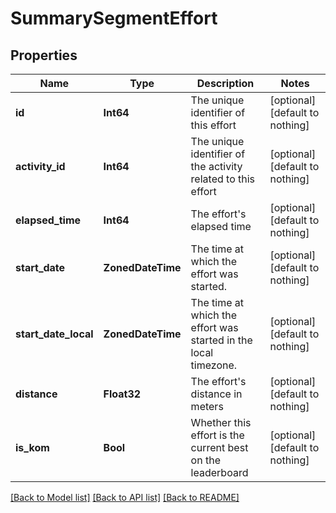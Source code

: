# SummarySegmentEffort


## Properties
Name | Type | Description | Notes
------------ | ------------- | ------------- | -------------
**id** | **Int64** | The unique identifier of this effort | [optional] [default to nothing]
**activity_id** | **Int64** | The unique identifier of the activity related to this effort | [optional] [default to nothing]
**elapsed_time** | **Int64** | The effort&#39;s elapsed time | [optional] [default to nothing]
**start_date** | **ZonedDateTime** | The time at which the effort was started. | [optional] [default to nothing]
**start_date_local** | **ZonedDateTime** | The time at which the effort was started in the local timezone. | [optional] [default to nothing]
**distance** | **Float32** | The effort&#39;s distance in meters | [optional] [default to nothing]
**is_kom** | **Bool** | Whether this effort is the current best on the leaderboard | [optional] [default to nothing]


[[Back to Model list]](../README.md#models) [[Back to API list]](../README.md#api-endpoints) [[Back to README]](../README.md)


